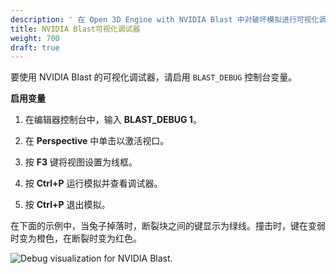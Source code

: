 ```yaml
---
description: ' 在 Open 3D Engine with NVIDIA Blast 中对破坏模拟进行可视化调试。 '
title: NVIDIA Blast可视化调试器
weight: 700
draft: true
---
```



要使用 NVIDIA Blast 的可视化调试器，请启用 `BLAST_DEBUG` 控制台变量。

**启用变量**

1. 在编辑器控制台中，输入 **BLAST\_DEBUG 1**。

1. 在 **Perspective** 中单击以激活视口。

1. 按 **F3** 键将视图设置为线框。

1. 按 **Ctrl+P** 运行模拟并查看调试器。

1. 按 **Ctrl+P** 退出模拟。

在下面的示例中，当兔子掉落时，断裂块之间的键显示为绿线。撞击时，键在变弱时变为橙色，在断裂时变为红色。

![Debug visualization for NVIDIA Blast.](/images/user-guide/physx/blast/anim-nvidia-blast-debug.gif)
